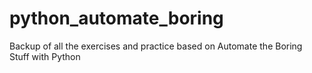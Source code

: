 # python_automate_boring
Backup of all the exercises and practice based on Automate the Boring Stuff with Python
